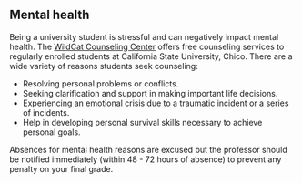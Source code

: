 ## Mental health

Being a university student is stressful and can negatively impact mental health. The [WildCat Counseling Center](https://www.csuchico.edu/counseling/) offers free counseling services to regularly enrolled students at California State University, Chico. There are a wide variety of reasons students seek counseling:

- Resolving personal problems or conflicts.
- Seeking clarification and support in making important life decisions.
- Experiencing an emotional crisis due to a traumatic incident or a series of incidents.
- Help in developing personal survival skills necessary to achieve personal goals.

Absences for mental health reasons are excused but the professor should be notified immediately (within 48 - 72 hours of absence) to prevent any penalty on your final grade.